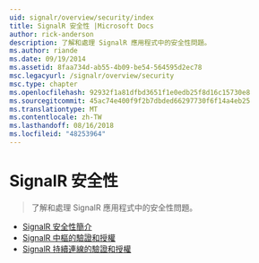 ```yaml
---
uid: signalr/overview/security/index
title: SignalR 安全性 |Microsoft Docs
author: rick-anderson
description: 了解和處理 SignalR 應用程式中的安全性問題。
ms.author: riande
ms.date: 09/19/2014
ms.assetid: 8faa734d-ab55-4b09-be54-564595d2ec78
msc.legacyurl: /signalr/overview/security
msc.type: chapter
ms.openlocfilehash: 92932f1a81dfbd3651f1e0edb25f8d16c15730e8
ms.sourcegitcommit: 45ac74e400f9f2b7dbded66297730f6f14a4eb25
ms.translationtype: MT
ms.contentlocale: zh-TW
ms.lasthandoff: 08/16/2018
ms.locfileid: "48253964"
---
```

<a name="signalr-security"></a>SignalR 安全性
====================
> 了解和處理 SignalR 應用程式中的安全性問題。


- [SignalR 安全性簡介](introduction-to-security.md)
- [SignalR 中樞的驗證和授權](hub-authorization.md)
- [SignalR 持續連線的驗證和授權](persistent-connection-authorization.md)
